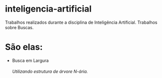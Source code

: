 # inteligencia-artificial
Trabalhos realizados durante a disciplina de Inteligẽncia Artificial.
Trabalhos sobre Buscas.
# São elas:
  * Busca em Largura
    ###### Utilizando estrutura de árvore N-ária.	
